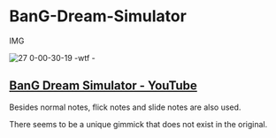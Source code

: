 # BanG-Dream-Simulator

IMG


![27 0-00-30-19 -wtf -](https://user-images.githubusercontent.com/40117823/41191352-181785e4-6c29-11e8-838a-500ccd1066b8.png)


## [BanG Dream Simulator - YouTube](https://www.youtube.com/watch?v=m2c1vNk8lVE) 
Besides normal notes, flick notes and slide notes are also used. 

There seems to be a unique gimmick that does not exist in the original.
